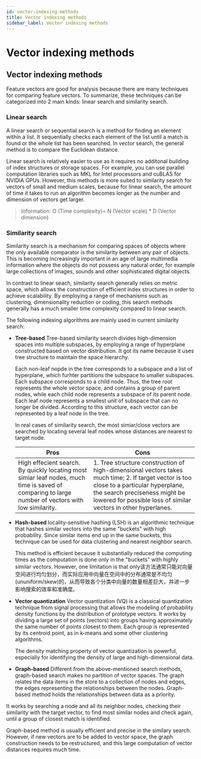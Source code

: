 ```yaml
---
id: vector-indexing-methods
title: Vector indexing methods
sidebar_label: Vector indexing methods
---
```


# Vector indexing methods

## Vector indexing methods
Feature vectors are good for analysis because there are many techniques for comparing feature vectors. To summarize, these techniques can be categorized into 2 main kinds: linear search and similarity search.

### Linear search

A linear search or sequential search is a method for finding an element within a list. It sequentially checks each element of the list until a match is found or the whole list has been searched. In vector search, the general method is to compare the Euclidean distance.

Linear search is relatively easier to use as it requires no additonal building of index structures or storage spaces. For example, you can use parallel computation libraries such as MKL for Intel processors and cuBLAS for NVIDIA GPUs. However, this methods is more suited to similarity search for vectors of small and medium scales, because for linear search, the amount of time it takes to run an algorithm becomes longer as the number and dimension of vectors get larger. 

> Information: O (Time complexity)= N (Vector scale) * D (Vector dimension)


### Similarity search
Similarity search is a mechanism for comparing spaces of objects where the only available comparator is the similarity between any pair of objects. This is becoming increasingly important in an age of large multimedia information where the objects do not possess any natural order, for example large collections of images, sounds and other sophisticated digital objects.

In contrast to linear seach, similarity search generally relies on metric space, which allows the construction of efficient index structures in order to achieve scalability. By employing a range of mechanisms such as clustering, dimensionality reduction or coding, this search methods generally has a much smaller time complexity compared to linear search. 

The following indexing algorithms are mainly used in current similarity search:

- **Tree-based**
  Tree-based similarity search divides high-dimension spaces into multiple subspaces, by employing a range of hyperplane constructed based on vector distribution. It got its name because it uses tree structure to maintain the space hierarchy. 
  
  Each non-leaf nopde in the tree corresponds to a subspace and a list of hyperplane, which furhter partitions the subspace to smaller subspaces. Each subspace corresponds to a child node. Thus, the tree root represents the whole vector space, and contains a group of parent nodes, while each child node represents a subspace of its parent node. Each leaf node represents a smallest unit of subspace that can no longer be divided. According to this structure, each vector can be represented by a leaf node in the tree. 
  
  In real cases of similarity search, the most simiar/close vectors are searched by locating several leaf nodes whose distances are nearest to target node. 
 
  | Pros  |  Cons   |
  |-------|---------|
  | High effecient search. By quickly locating most simiar leaf nodes, much time is saved of comparing to large number of vectors with low similarity. |  1. Tree structure construction of high-dimensional vectors takes much time; 2. If target vector is too close to a particular hyperplane, the search preciseness might be lowered for possible loss of similar vectors in other hyperlanes.|

- **Hash-based**
   locality-sensitive hashing (LSH) is an algorithmic technique that hashes similar vectors into the same "buckets" with high probability. Since similar items end up in the same buckets, this technique can be used for data clustering and nearest neighbor search. 
  
   This method is efficient because it substantially reduced the computing times as the computation is done only in the "buckets" with highly similar vectors. However, one limitation is that only该方法通常只能对向量空间进行均匀划分，而实际应用中向量在空间中的分布通常是不均匀(ununiform/skew)的，从而导致各个分类中向量的数量相差巨大，并进一步影响搜索的效率和准确度。

- **Vector quantization** 
  Vector quantization (VQ) is a classical quantization technique from signal processing that allows the modeling of probability density functions by the distribution of prototype vectors. It works by dividing a large set of points (vectors) into groups having approximately the same number of points closest to them. Each group is represented by its centroid point, as in k-means and some other clustering algorithms.
  
  The density matching property of vector quantization is powerful, especially for identifying the density of large and high-dimensional data. 


- **Graph-based** 
Different from the above-mentioned search methods, graph-based search makes no partition of vector spaces. The graph relates the data items in the store to a collection of nodes and edges, the edges representing the relationships between the nodes. Graph-based method holds the relationships between data as a priority. 

It works by searching a node and all its neighbor nodes, checking their similarity with the target vector, to find most similar nodes and check again, until a group of closest match is identified.

Graph-based method is usually efficient and precise in the similary search. However, if new vectors are to be added to vector space, the graph construction needs to be restructured, and this large computation of vector distances requires much time.

